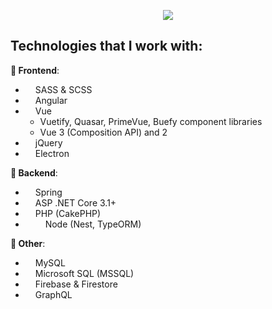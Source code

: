 <p align="center">
  <img src="https://github-readme-stats.vercel.app/api/top-langs/?username=MatijaNovosel&layout=compact&langs_count=10&exclude_repo=heroesofcrimson" />
</p>

## Technologies that I work with:

**🎨 Frontend**:
- <img width="12" src="https://sass-lang.com/assets/img/logos/logo-b6e1ef6e.svg" /> SASS & SCSS
- <img width="12" src="https://cdn.worldvectorlogo.com/logos/angular-icon.svg" /> Angular
- <img width="12" src="https://upload.wikimedia.org/wikipedia/commons/thumb/9/95/Vue.js_Logo_2.svg/1184px-Vue.js_Logo_2.svg.png" /> Vue 
  - Vuetify, Quasar, PrimeVue, Buefy component libraries
  - Vue 3 (Composition API) and 2
- <img width="12" src="https://p1.hiclipart.com/preview/306/12/1001/ajax-logo-jquery-javascript-javascript-library-github-foundation-angularjs-yii-png-clipart.jpg" /> jQuery
- <img width="12" src="https://upload.wikimedia.org/wikipedia/commons/thumb/9/91/Electron_Software_Framework_Logo.svg/1024px-Electron_Software_Framework_Logo.svg.png" /> Electron

**🔧 Backend**:
- <img width="12" src="https://img1.pnghut.com/10/8/21/YbTPZCc2dK/web-application-testng-spring-java-properties.jpg" /> Spring
- <img width="12" src="https://upload.wikimedia.org/wikipedia/commons/thumb/e/ee/.NET_Core_Logo.svg/1200px-.NET_Core_Logo.svg.png" /> ASP .NET Core 3.1+
- <img width="12" src="https://cdn.iconscout.com/icon/free/png-256/cakephp-1-1175048.png" /> PHP (CakePHP)
- <img width="12" src="https://seeklogo.com/images/N/nodejs-logo-FBE122E377-seeklogo.com.png" /> <img width="12" src="https://seeklogo.com/images/N/nestjs-logo-09342F76C0-seeklogo.com.png" /> Node (Nest, TypeORM)

**🔗 Other**:
- <img width="12" src="https://cdn.worldvectorlogo.com/logos/mysql-6.svg" /> MySQL
- <img width="12" src="https://img.icons8.com/color/452/microsoft-sql-server.png" /> Microsoft SQL (MSSQL)
- <img width="12" src="https://img.icons8.com/color/452/firebase.png" /> Firebase & Firestore
- <img width="12" src="https://miro.medium.com/max/400/1*nP2C50GK4_-ly_R_mq3juQ.png" /> GraphQL

